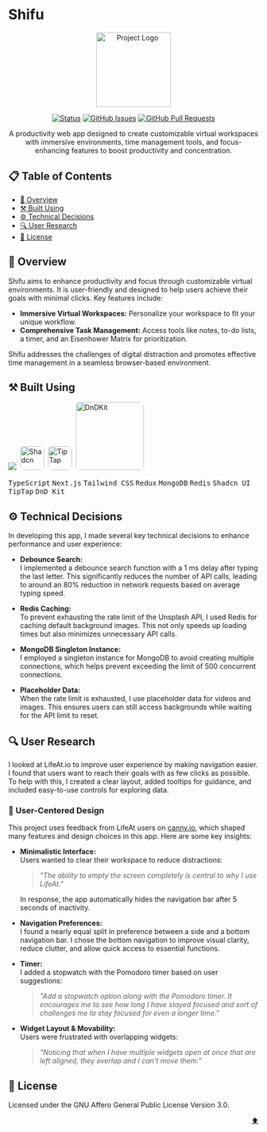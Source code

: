 # Shifu

<p align="center">
  <a href="https://github.com/TanmayAdithya/Shifu" target="_blank" rel="noopener noreferrer">
     <img width="150" src="https://i.postimg.cc/cJrd25dT/Shifu-Logo-1-modified.png" alt="Project Logo">
  </a>
</p>

<div align="center">

[![Status](https://img.shields.io/badge/status-active-success.svg)]()
[![GitHub Issues](https://img.shields.io/github/issues/TanmayAdithya/Shifu.svg)](https://github.com/TanmayAdithya/Shifu/issues)
[![GitHub Pull Requests](https://img.shields.io/github/issues-pr/TanmayAdithya/Shifu)](https://github.com/TanmayAdithya/Shifu/pulls)

</div>

<p align="center">A productivity web app designed to create customizable virtual workspaces with immersive environments, time management tools, and focus-enhancing features to boost productivity and concentration.</p>

## 📋 Table of Contents

- [🌟 Overview](#-overview)
- [⚒️ Built Using](#️-built-using)
- [⚙️ Technical Decisions](#-technical-decisions)
- [🔍 User Research](#-user-research)
- [📄 License](#-license)

## 🌟 Overview

Shifu aims to enhance productivity and focus through customizable virtual environments. It is user-friendly and designed to help users achieve their goals with minimal clicks. Key features include:

- **Immersive Virtual Workspaces:** Personalize your workspace to fit your unique workflow.
- **Comprehensive Task Management:** Access tools like notes, to-do lists, a timer, and an Eisenhower Matrix for prioritization.

Shifu addresses the challenges of digital distraction and promotes effective time management in a seamless browser-based environment.

## ⚒️ Built Using

<div>
    <img src="https://skillicons.dev/icons?i=ts,next,tailwind,redux,mongo,redis" />
    <img href="https://ui.shadcn.com/" width="48" style="border: 0; border-radius: 8px; margin-left: 4px" src="https://i.postimg.cc/yxcWQsB6/shadcn-modified-1.png" alt="Shadcn" />
    <img href='https://tiptap.dev/' width="48" style="border: 0; border-radius: 8px; margin-left: 4px" src="https://i.postimg.cc/4N2jLtLd/tiptap-modified-1.png" alt="TipTap" />
    <img href='https://tiptap.dev/' width='137' style="border: 0; border-radius: 8px; margin-left: 4px" src="https://dndkit.com/dnd-kit-logo.svg" alt="DnDKit" />
</div>

<kbd>TypeScript</kbd> <kbd>Next.js</kbd> <kbd>Tailwind CSS</kbd> <kbd>Redux</kbd> <kbd>MongoDB</kbd> <kbd>Redis</kbd> <kbd>Shadcn UI</kbd> <kbd>TipTap</kbd> <kbd>DnD Kit</kbd>

## ⚙️ Technical Decisions

In developing this app, I made several key technical decisions to enhance performance and user experience:

- **Debounce Search:**  
  I implemented a debounce search function with a 1 ms delay after typing the last letter. This significantly reduces the number of API calls, leading to around an 80% reduction in network requests based on average typing speed.

- **Redis Caching:**  
  To prevent exhausting the rate limit of the Unsplash API, I used Redis for caching default background images. This not only speeds up loading times but also minimizes unnecessary API calls.

- **MongoDB Singleton Instance:**  
  I employed a singleton instance for MongoDB to avoid creating multiple connections, which helps prevent exceeding the limit of 500 concurrent connections.

- **Placeholder Data:**  
  When the rate limit is exhausted, I use placeholder data for videos and images. This ensures users can still access backgrounds while waiting for the API limit to reset.

## 🔍 User Research

I looked at LifeAt.io to improve user experience by making navigation easier. I found that users want to reach their goals with as few clicks as possible. To help with this, I created a clear layout, added tooltips for guidance, and included easy-to-use controls for exploring data.

### 👤 User-Centered Design

This project uses feedback from LifeAt users on [canny.io](https://lifeat.canny.io/), which shaped many features and design choices in this app. Here are some key insights:

- **Minimalistic Interface:**  
  Users wanted to clear their workspace to reduce distractions:

  > _"The ability to empty the screen completely is central to why I use LifeAt."_

  In response, the app automatically hides the navigation bar after 5 seconds of inactivity.

- **Navigation Preferences:**  
  I found a nearly equal split in preference between a side and a bottom navigation bar. I chose the bottom navigation to improve visual clarity, reduce clutter, and allow quick access to essential functions.

- **Timer:**  
  I added a stopwatch with the Pomodoro timer based on user suggestions:

  > _"Add a stopwatch option along with the Pomodoro timer. It encourages me to see how long I have stayed focused and sort of challenges me to stay focused for even a longer time."_

- **Widget Layout & Movability:**  
  Users were frustrated with overlapping widgets:
  > _"Noticing that when I have multiple widgets open at once that are left aligned, they overlap and I can't move them."_

## 📄 License

Licensed under the GNU Affero General Public License Version 3.0.

<p align="right"><a href="#top">⬆️</a></p>
